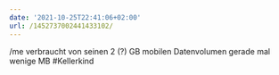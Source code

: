 ```yaml
---
date: '2021-10-25T22:41:06+02:00'
url: /1452737002441433102/
---
```

/me verbraucht von seinen 2 (?) GB mobilen Datenvolumen gerade mal wenige MB #Kellerkind
